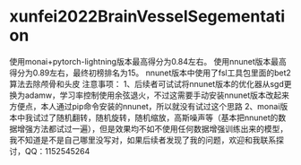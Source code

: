 # xunfei2022BrainVesselSegementation
使用monai+pytorch-lightning版本最高得分为0.84左右。
使用nnunet版本最高得分为0.89左右，最终初榜排名为15。
nnunet版本中使用了fsl工具包里面的bet2算法去除颅骨和头皮
注意事项：
 1、后续者可试试将nnunet版本的优化器从sgd更换为adamw，学习率控制使用余弦退火，不过这需要手动安装nnunet版本改起来方便点，本人通过pip命令安装的nnunet，所以就没有试过这个思路
 2、monai版本中我试过了随机翻转，随机旋转，随机缩放，高斯噪声等（基本把nnunet的数据增强方法都试过一遍），但是效果均不如不使用任何数据增强训练出来的模型，我不知道是不是自己哪里没写对，如果后续者发现了我的问题，欢迎和我联系探讨，QQ：1152545264
